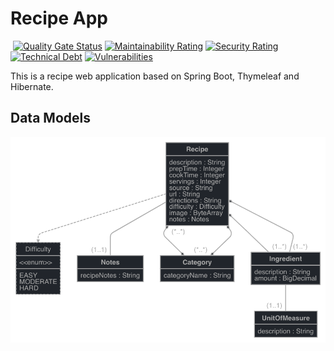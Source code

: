 # Recipe App

[![<recipe app>](https://circleci.com/gh/yonatankarp/recipe-app.svg?style=svg)](https://circleci.com/gh/yonatankarp/recipe-app/?branch=main)
[![Quality Gate Status](https://sonarcloud.io/api/project_badges/measure?project=yonatankarp_recipe-app&metric=alert_status)](https://sonarcloud.io/summary/new_code?id=yonatankarp_recipe-app)
[![Maintainability Rating](https://sonarcloud.io/api/project_badges/measure?project=yonatankarp_recipe-app&metric=sqale_rating)](https://sonarcloud.io/summary/new_code?id=yonatankarp_recipe-app)
[![Security Rating](https://sonarcloud.io/api/project_badges/measure?project=yonatankarp_recipe-app&metric=security_rating)](https://sonarcloud.io/summary/new_code?id=yonatankarp_recipe-app)
[![Technical Debt](https://sonarcloud.io/api/project_badges/measure?project=yonatankarp_recipe-app&metric=sqale_index)](https://sonarcloud.io/summary/new_code?id=yonatankarp_recipe-app)
[![Vulnerabilities](https://sonarcloud.io/api/project_badges/measure?project=yonatankarp_recipe-app&metric=vulnerabilities)](https://sonarcloud.io/summary/new_code?id=yonatankarp_recipe-app)

This is a recipe web application based on Spring Boot, Thymeleaf and Hibernate.

## Data Models

![](data-models.png)
